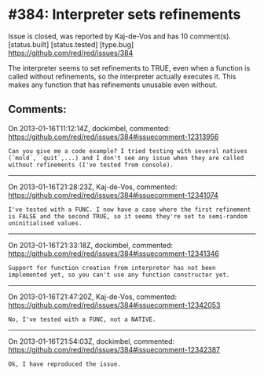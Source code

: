 
#384: Interpreter sets refinements
================================================================================
Issue is closed, was reported by Kaj-de-Vos and has 10 comment(s).
[status.built] [status.tested] [type.bug]
<https://github.com/red/red/issues/384>

The interpreter seems to set refinements to TRUE, even when a function is called without refinements, so the interpreter actually executes it. This makes any function that has refinements unusable even without.



Comments:
--------------------------------------------------------------------------------

On 2013-01-16T11:12:14Z, dockimbel, commented:
<https://github.com/red/red/issues/384#issuecomment-12313956>

    Can you give me a code example? I tried testing with several natives (`mold`, `quit`,...) and I don't see any issue when they are called without refinements (I've tested from console).

--------------------------------------------------------------------------------

On 2013-01-16T21:28:23Z, Kaj-de-Vos, commented:
<https://github.com/red/red/issues/384#issuecomment-12341074>

    I've tested with a FUNC. I now have a case where the first refinement is FALSE and the second TRUE, so it seems they're set to semi-random uninitialised values.

--------------------------------------------------------------------------------

On 2013-01-16T21:33:18Z, dockimbel, commented:
<https://github.com/red/red/issues/384#issuecomment-12341346>

    Support for function creation from interpreter has not been implemented yet, so you can't use any function constructor yet.

--------------------------------------------------------------------------------

On 2013-01-16T21:47:20Z, Kaj-de-Vos, commented:
<https://github.com/red/red/issues/384#issuecomment-12342053>

    No, I've tested with a FUNC, not a NATIVE.

--------------------------------------------------------------------------------

On 2013-01-16T21:54:03Z, dockimbel, commented:
<https://github.com/red/red/issues/384#issuecomment-12342387>

    Ok, I have reproduced the issue.

